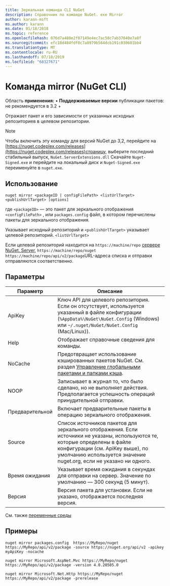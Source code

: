 ```yaml
---
title: Зеркальная команда CLI NuGet
description: Справочник по команде NuGet. exe Mirror
author: karann-msft
ms.author: karann
ms.date: 01/18/2018
ms.topic: reference
ms.openlocfilehash: 076d7a480e2f07149e4ec7ac58c7ab37040e7a8f
ms.sourcegitcommit: efc18d484fdf0c7a8979b564dcb191c030601bb4
ms.translationtype: MT
ms.contentlocale: ru-RU
ms.lasthandoff: 07/18/2019
ms.locfileid: "68327671"
---
```

# <a name="mirror-command-nuget-cli"></a>Команда mirror (NuGet CLI)

Область **применения:** &bullet; **Поддерживаемые версии** публикации пакетов: не рекомендуется в 3.2 +

Отражает пакет и его зависимости от указанных исходных репозиториев в целевом репозитории.

> [!NOTE]
> Чтобы включить эту команду для версий NuGet до 3,2, перейдите на [https://nuget.codeplex.com/releases](https://nuget.codeplex.com/releases)страницу, выберите последний стабильный выпуск, `NuGet.ServerExtensions.dll` Скачайте `Nuget-Signed.exe` и перейдите на локальный диск и `Nuget-Signed.exe` переименуйте в `nuget.exe`.

## <a name="usage"></a>Использование

```cli
nuget mirror <packageID | configFilePath> <listUrlTarget> <publishUrlTarget> [options]
```

где `<packageID>` — это пакет для зеркального отображения `<configFilePath>` , или `packages.config` файл, в котором перечислены пакеты для зеркального отображения.

Указывает исходный репозиторий и `<publishUrlTarget>` указывает целевой репозиторий. `<listUrlTarget>`

Если целевой репозиторий находится на `https://machine/repo` [сервере NuGet. Server](../../hosting-packages/nuget-server.md), `https://machine/repo/nuget` `https://machine/repo/api/v2/package`URL-адреса списка и отправки отправляются соответственно.

## <a name="options"></a>Параметры

| Параметр | Описание |
| --- | --- |
| ApiKey | Ключ API для целевого репозитория. Если он отсутствует, используется указанный в файле конфигурации (`%AppData%\NuGet\NuGet.Config` (Windows) или `~/.nuget/NuGet/NuGet.Config` (Mac/Linux)). |
| Help | Отображает справочные сведения для команды. |
| NoCache | Предотвращает использование кэшированных пакетов NuGet. См. раздел [Управление глобальными пакетами и папками кэша](../../consume-packages/managing-the-global-packages-and-cache-folders.md). |
| NOOP | Записывает в журнал то, что было сделано, но не выполняет действия. Предполагается успешность операций принудительной отправки. |
| Предварительной | Включает предварительные пакеты в операцию зеркального отображения. |
| Source | Список источников пакетов для зеркального отображения. Если источники не указаны, используются те, которые определены в файле конфигурации (см. ApiKey выше), по умолчанию используется значение nuget.org, если не указано ни одного. |
| Время ожидания | Указывает время ожидания в секундах для отправки на сервер. Значение по умолчанию — 300 секунд (5 минут). |
| Версия | Версия пакета для установки. Если не указано, отображается последняя версия. |

См. также [переменные среды](cli-ref-environment-variables.md)

## <a name="examples"></a>Примеры

```cli
nuget mirror packages.config  https://MyRepo/nuget https://MyRepo/api/v2/package -source https://nuget.org/api/v2 -apikey myApiKey -nocache

nuget mirror Microsoft.AspNet.Mvc https://MyRepo/nuget https://MyRepo/api/v2/package -version 4.0.20505.0

nuget mirror Microsoft.Net.Http https://MyRepo/nuget https://MyRepo/api/v2/package -prerelease
```
